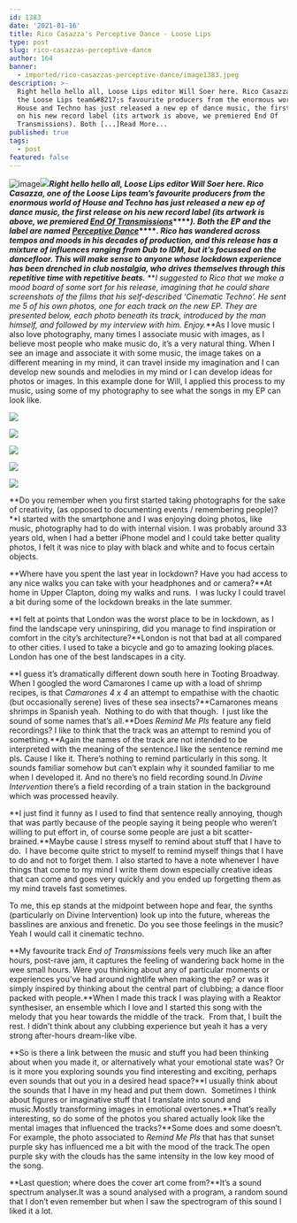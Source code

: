 ```yaml
---
id: 1383
date: '2021-01-16'
title: Rico Casazza's Perceptive Dance - Loose Lips
type: post
slug: rico-casazzas-perceptive-dance
author: 164
banner:
  - imported/rico-casazzas-perceptive-dance/image1383.jpeg
description: >-
  Right hello hello all, Loose Lips editor Will Soer here. Rico Casazza, one of
  the Loose Lips team&#8217;s favourite producers from the enormous world of
  House and Techno has just released a new ep of dance music, the first release
  on his new record label (its artwork is above, we premiered End Of
  Transmissions). Both [...]Read More...
published: true
tags:
  - post
featured: false
---
```

![image](../imported/rico-casazzas-perceptive-dance/image1383.jpeg)![](/wp-content/uploads/live/img/wysiwyg/6001dc370aa8d.jpg)**_Right hello hello all, Loose Lips editor Will Soer here. Rico Casazza, one of the Loose Lips team’s favourite producers from the enormous world of House and Techno has just released a new ep of dance music, the first release on his new record label (its artwork is above, we premiered [End Of Transmissions](https://soundcloud.com/loose-lips123/premiere-rico-casazza-end-of-transmissions)_****_). Both the EP and the label are named_** **_[Perceptive Dance](https://ricocasazza.bandcamp.com/album/perceptive-dance-2)_****_. Rico has wandered across tempos and moods in his decades of production, and this release has a mixture of influences ranging from Dub to IDM, but it’s focussed on the dancefloor. This will make sense to anyone whose lockdown experience has been drenched in club nostalgia, who drives themselves through this repetitive time with repetitive beats._** **_I suggested to Rico that we make a mood board of some sort for his release, imagining that he could share screenshots of the films that his self-described ‘Cinematic Techno’. He sent me 5 of his own photos, one for each track on the new EP. They are presented below, each photo beneath its track, introduced by the man himself, and followed by my interview with him. Enjoy._**As I love music I also love photography, many times I associate music with images, as I believe most people who make music do, it’s a very natural thing. When I see an image and associate it with some music, the image takes on a different meaning in my mind, it can travel inside my imagination and I can develop new sounds and melodies in my mind or I can develop ideas for photos or images. In this example done for Will, I applied this process to my music, using some of my photography to see what the songs in my EP can look like.

![](/wp-content/uploads/live/img/wysiwyg/6001dfb350ca1.jpg)

![](/wp-content/uploads/live/img/wysiwyg/6001e07854740.jpg)

![](/wp-content/uploads/live/img/wysiwyg/6001e0a906c88.jpg)

![](/wp-content/uploads/live/img/wysiwyg/6001e0dce067c.png)

![](/wp-content/uploads/live/img/wysiwyg/6001e0f8eb18b.jpg)

**Do you remember when you first started taking photographs for the sake of creativity, (as opposed to documenting events / remembering people)?**I started with the smartphone and I was enjoying doing photos, like music, photography had to do with internal vision. I was probably around 33 years old, when I had a better iPhone model and I could take better quality photos, I felt it was nice to play with black and white and to focus certain objects.

**Where have you spent the last year in lockdown? Have you had access to any nice walks you can take with your headphones and or camera?**At home in Upper Clapton, doing my walks and runs.  I was lucky I could travel a bit during some of the lockdown breaks in the late summer.

**I felt at points that London was the worst place to be in lockdown, as I find the landscape very uninspiring, did you manage to find inspiration or comfort in the city’s architecture?**London is not that bad at all compared to other cities. I used to take a bicycle and go to amazing looking places. London has one of the best landscapes in a city.

**I guess it’s dramatically different down south here in Tooting Broadway. When I googled the word Camarones I came up with a load of shrimp recipes, is that _Camarones 4 x 4_ an attempt to empathise with the chaotic (but occasionally serene) lives of these sea insects?**Camarones means shrimps in Spanish yeah.  Nothing to do with that though.  I just like the sound of some names that’s all.**Does _Remind Me Pls_ feature any field recordings? I like to think that the track was an attempt to remind you of something.**Again the names of the track are not intended to be interpreted with the meaning of the sentence.I like the sentence remind me pls. Cause I like it. There’s nothing to remind particularly in this song. It sounds familiar somehow but can’t explain why it sounded familiar to me when I developed it. And no there’s no field recording sound.In _Divine Intervention_ there’s a field recording of a train station in the background which was processed heavily.

**I just find it funny as I used to find that sentence really annoying, though that was partly because of the people saying it being people who weren’t willing to put effort in, of course some people are just a bit scatter-brained.**Maybe cause I stress myself to remind about stuff that I have to do.  I have become quite strict to myself to remind myself things that I have to do and not to forget them. I also started to have a note whenever I have things that come to my mind I write them down especially creative ideas that can come and goes very quickly and you ended up forgetting them as my mind travels fast sometimes.

To me, this ep stands at the midpoint between hope and fear, the synths (particularly on Divine Intervention) look up into the future, whereas the basslines are anxious and frenetic. Do you see those feelings in the music?Yeah I would call it cinematic techno.

**My favourite track _End of Transmissions_ feels very much like an after hours, post-rave jam, it captures the feeling of wandering back home in the wee small hours. Were you thinking about any of particular moments or experiences you’ve had around nightlife when making the ep? or was it simply inspired by thinking about the central part of clubbing; a dance floor packed with people.**When I made this track I was playing with a Reaktor synthesiser, an ensemble which I love and I started this song with the melody that you hear towards the middle of the track.  From that, I built the rest. I didn’t think about any clubbing experience but yeah it has a very strong after-hours dream-like vibe.

**So is there a link between the music and stuff you had been thinking about when you made it, or alternatively what your emotional state was? Or is it more you exploring sounds you find interesting and exciting, perhaps even sounds that out you in a desired head space?**I usually think about the sounds that I have in my head and put them down.  Sometimes I think about figures or imaginative stuff that I translate into sound and music.Mostly transforming images in emotional overtones.**That’s really interesting, so do some of the photos you shared actually look like the mental images that influenced the tracks?**Some does and some doesn’t. For example, the photo associated to _Remind Me Pls_ that has that sunset purple sky has influenced me a bit with the mood of the track.The open purple sky with the clouds has the same intensity in the low key mood of the song.

**Last question; where does the cover art come from?**It’s a sound spectrum analyser.It was a sound analysed with a program, a random sound that I don’t even remember but when I saw the spectrogram of this sound I liked it a lot.